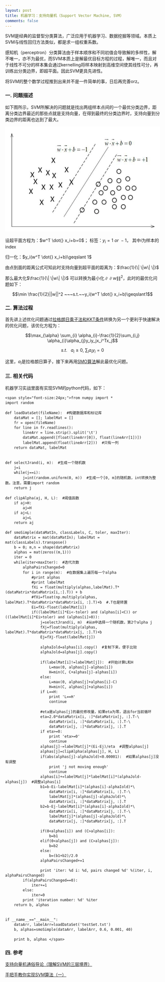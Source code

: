 ```yaml
---
layout: post
title: 机器学习：支持向量机（Support Vector Machine, SVM）
comments: false
---
```


<!--more-->

SVM是经典的监督型分类算法，广泛应用于机器学习、数据挖掘等领域。本质上SVM与线性回归方法类似，都是求一组权重系数。

感知机（perceptron）分类算法由于样本顺序和不同初值会导致解的多样性，解不唯一，亦不为最优，而SVM本质上是解最优目标方程的过程，解唯一，而且对于线性不可分的样本集会通过kernelling将样本映射到高维空间使其线性可分，再训练出分类边界，即超平面。因此SVM更具先进性。

将SVM的整个数学过程推到出来并不是一件简单的事，日后再完善orz。

### 一. 问题描述 ###

如下图所示，SVM所解决的问题就是找出两组样本点间的一个最优分类边界，距离分类边界最近的那些点就是支持向量，在得到最终的分类边界时，支持向量到分类边界的距离也达到了最大。

![png1](/public/images/2017-1-9-SVM/1.png)

设超平面方程为：$w^T \dot{} x_i+b=0$；
标签：$y_i=1~or~-1$，
其中$i$为样本的index

归一化：$y_i(w^T \dot{} x_i+b)\geqslant 1$

由点到面的距离公式可知此时支持向量到超平面的距离为：$\frac{1}{\| \|w\| \|}$

那么最大化$\frac{1}{\| \|w\| \|}$
可以转换为最小化$\| \|w\| \|^{2}$，此时的最优化问题如下：

$$\min \frac{1}{2}||w||^2 ~~~s.t.~~y_i(w^T \dot{} x_i+b)\geqslant1$$


### 二. 算法过程 ###

首先讲上述优化问题通过[拉格朗日乘子法和KKT条件]()转换为另一个更利于快速解决的优化问题，该优化方程为：

$$\max_{\alpha} \sum_{i} \alpha_{i}-\frac{1}{2}\sum_{i,j} \alpha_{i}\alpha_{j}y_iy_jx_i^Tx_j$$

$$s.t. ~~~ a_i\geqslant0,~\sum_{i}a_iy_i=0$$

这里，$a_i$是拉格朗日算子，接下来再用[SMO算法](https://www.zhihu.com/question/40546280/answer/88539689)解此最优化问题。

### 三. 相关代码 ###

机器学习实战里面有实现SVM的python代码，如下：

```
<span style="font-size:24px;">from numpy import * 
import random 

def loadDataSet(fileName):  #构建数据库和标记库
    dataMat = []; labelMat = [] 
    fr = open(fileName) 
    for line in fr.readlines(): 
        lineArr = line.strip().split('\t') 
        dataMat.append([float(lineArr[0]), float(lineArr[1])]) 
        labelMat.append(float(lineArr[2]))  #只有一列
    return dataMat, labelMat 


def selectJrand(i, m):  #生成一个随机数
    j=i 
    while(j==i): 
        j=int(random.uniform(0, m))  #生成一个[0, m]的随机数，int转换为整数。注意，需要import random
    return j 

def clipAlpha(aj, H, L):  #阈值函数
    if aj>H: 
        aj=H 
    if aj<L: 
        aj=L 
    return aj 

def smoSimple(dataMatIn, classLabels, C, toler, maxIter): 
    dataMatrix = mat(dataMatIn); labelMat = mat(classLabels).transpose()
    b = 0; m,n = shape(dataMatrix)
    alphas = mat(zeros((m,1)))
    iter = 0
    while(iter<maxIter):  #迭代次数
        alphaPairsChanged=0 
        for i in range(m):  #在数据集上遍历每一个alpha
            #print alphas 
            #print labelMat
            fXi = float(multiply(alphas,labelMat).T*(dataMatrix*dataMatrix[i,:].T)) + b
            #fXi=float(np.multiply(alphas, labelMat).T*dataMatrix*dataMatrix[i, :].T)+b  #.T也是转置
            Ei=fXi-float(labelMat[i]) 
            if((labelMat[i]*Ei<-toler) and (alphas[i]<C)) or ((labelMat[i]*Ei>toler) and (alphas[i]>0)): 
                j=selectJrand(i, m)  #从m中选择一个随机数，第2个alpha j
                fXj=float(multiply(alphas, labelMat).T*dataMatrix*dataMatrix[j, :].T)+b 
                Ej=fXj-float(labelMat[j]) 
                
                alphaIold=alphas[i].copy()  #复制下来，便于比较
                alphaJold=alphas[j].copy() 
                
                if(labelMat[i]!=labelMat[j]):  #开始计算L和H
                    L=max(0, alphas[j]-alphas[i]) 
                    H=min(C, C+alphas[j]-alphas[i]) 
                else: 
                    L=max(0, alphas[j]+alphas[i]-C) 
                    H=min(C, alphas[j]+alphas[i]) 
                if L==H: 
                    print 'L==H' 
                    continue 
                
                #eta是alphas[j]的最优修改量，如果eta为零，退出for当前循环
                eta=2.0*dataMatrix[i, :]*dataMatrix[j, :].T-\
                    dataMatrix[i, :]*dataMatrix[i, :].T-\
                    dataMatrix[j, :]*dataMatrix[j, :].T 
                if eta>=0: 
                    print 'eta>=0' 
                    continue 
                alphas[j]-=labelMat[j]*(Ei-Ej)/eta  #调整alphas[j] 
                alphas[j]=clipAlpha(alphas[j], H, L)  
                if(abs(alphas[j]-alphaJold)<0.00001):  #如果alphas[j]没有调整
                    print 'j not moving enough' 
                    continue 
                alphas[i]+=labelMat[j]*labelMat[i]*(alphaJold-alphas[j])  #调整alphas[i]
                b1=b-Ei-labelMat[i]*(alphas[i]-alphaIold)*\
                    dataMatrix[i, :]*dataMatrix[i, :].T-\
                    labelMat[j]*(alphas[j]-alphaJold)*\
                    dataMatrix[i, :]*dataMatrix[j, :].T 
                b2=b-Ej-labelMat[i]*(alphas[i]-alphaIold)*\
                    dataMatrix[i, :]*dataMatrix[j, :].T-\
                    labelMat[j]*(alphas[j]-alphaJold)*\
                    dataMatrix[j, :]*dataMatrix[j, :].T 
                
                if(0<alphas[i]) and (C>alphas[i]): 
                    b=b1 
                elif(0<alphas[j]) and (C>alphas[j]): 
                    b=b2 
                else: 
                    b=(b1+b2)/2.0 
                alphaPairsChanged+=1 
                
                print 'iter: %d i: %d, pairs changed %d' %(iter, i, alphaPairsChanged) 
        if(alphaPairsChanged==0): 
            iter+=1 
        else: 
            iter=0 
        print 'iteration number: %d' %iter
    return b, alphas 

                
if __name__=="__main__": 
    dataArr, labelArr=loadDataSet('testSet.txt') 
    b, alphas=smoSimple(dataArr, labelArr, 0.6, 0.001, 40)
    
    print b, alphas </span>
```

### 四. 参考 ###

[支持向量机通俗导论（理解SVM的三层境界）](http://blog.csdn.net/v_july_v/article/details/7624837)

[手把手教你实现SVM算法（一）](http://blog.csdn.net/alvine008/article/details/9097105)
